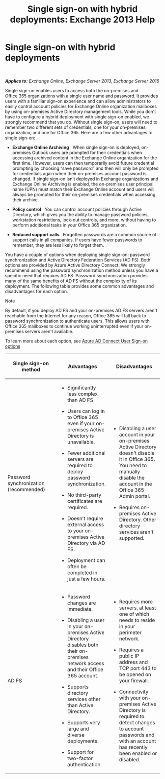 ﻿---
title: 'Single sign-on with hybrid deployments: Exchange 2013 Help'
TOCTitle: Single sign-on with hybrid deployments
ms:assetid: 050606f9-718d-4a1f-b7a6-50b08c6e9e07
ms:mtpsurl: https://technet.microsoft.com/en-us/library/Hh563846(v=EXCHG.150)
ms:contentKeyID: 48157712
ms.date: 02/05/2016
mtps_version: v=EXCHG.150
---

# Single sign-on with hybrid deployments

 

_**Applies to:** Exchange Online, Exchange Server 2013, Exchange Server 2016_


Single sign-on enables users to access both the on-premises and Office 365 organizations with a single user name and password. It provides users with a familiar sign-on experience and can allow administrators to easily control account policies for Exchange Online organization mailboxes by using on-premises Active Directory management tools. While you don't have to configure a hybrid deployment with single sign-on enabled, we strongly recommend that you do. Without single sign-on, users will need to remember two different sets of credentials, one for your on-premises organization, and one for Office 365. Here are a few other advantages to single sign-on:

  - **Exchange Online Archiving**   When single sign-on is deployed, on-premises Outlook users are prompted for their credentials when accessing archived content in the Exchange Online organization for the first time. However, users can then temporarily avoid future credential prompting by choosing “save password” and then will only be prompted for credentials again when their on-premises account password is changed. If single sign-on isn’t deployed in Exchange organizations and Exchange Online Archiving is enabled, the on-premises user principal name (UPN) must match their Exchange Online account and users will always be prompted for their on-premises credentials when accessing their archive.

  - **Policy control**   You can control account policies through Active Directory, which gives you the ability to manage password policies, workstation restrictions, lock-out controls, and more, without having to perform additional tasks in your Office 365 organization.

  - **Reduced support calls**   Forgotten passwords are a common source of support calls in all companies. If users have fewer passwords to remember, they are less likely to forget them.

You have a couple of options when deploying single sign-on: password synchronization and Active Directory Federation Services (AD FS). Both options are provided by Azure Active Directory Connect. We strongly recommend using the password synchronization method unless you have a specific need that requires AD FS. Password synchronization provides many of the same benefits of AD FS without the complexity of its deployment. The following table provides some common advantages and disadvantages for each option.


> [!NOTE]
> By default, if you deploy AD FS and your on-premises AD FS servers aren't reachable from the Internet for any reason, Office 365 will fall back to password synchronization to authenticate users. This allows users with Office 365 mailboxes to continue working uninterrupted even if your on-premises servers aren't available.



To learn more about each option, see [Azure AD Connect User Sign-on options](http://go.microsoft.com/fwlink/p/?linkid=723514)


<table>
<colgroup>
<col style="width: 33%" />
<col style="width: 33%" />
<col style="width: 33%" />
</colgroup>
<thead>
<tr class="header">
<th><p>Single sign-on method</p></th>
<th><p>Advantages</p></th>
<th><p>Disadvantages</p></th>
</tr>
</thead>
<tbody>
<tr class="odd">
<td><p>Password synchronization (recommended)</p></td>
<td><ul>
<li><p>Significantly less complex than AD FS</p></li>
<li><p>Users can log in to Office 365 even if your on-premises Active Directory is unavailable.</p></li>
<li><p>Fewer additional servers are required to deploy password synchronization.</p></li>
<li><p>No third-party certificates are required.</p></li>
<li><p>Doesn't require external access to your on-premises Active Directory via AD FS.</p></li>
<li><p>Deployment can often be completed in just a few hours.</p></li>
</ul></td>
<td><ul>
<li><p>Disabling a user account in your on-premises Active Directory doesn't disable it in Office 365. You need to manually disable the account in the Office 365 Admin portal.</p></li>
<li><p>Requires on-premises Active Directory. Other directory services aren't supported.</p></li>
</ul></td>
</tr>
<tr class="even">
<td><p>AD FS</p></td>
<td><ul>
<li><p>Password changes are immediate.</p></li>
<li><p>Disabling a user in your on-premises Active Directory disables both their on-premises network access and their Office 365 account.</p></li>
<li><p>Supports directory services other than Active Directory.</p></li>
<li><p>Supports very large and diverse deployments.</p></li>
<li><p>Support for two-factor authentication.</p></li>
</ul></td>
<td><ul>
<li><p>Requires more servers, at least one of which needs to reside in your perimeter network.</p></li>
<li><p>Requires a public IP address and TCP port 443 to be opened on your firewall.</p></li>
<li><p>Connectivity with your on-premises Active Directory is required to detect changes to account passwords and with an account has recently been enabled or disabled.</p></li>
</ul></td>
</tr>
</tbody>
</table>

